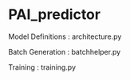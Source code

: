 # PAI_predictor

Model Definitions :               architecture.py 

Batch Generation  :               batchhelper.py 

Training          :               training.py 
